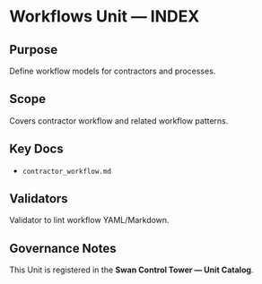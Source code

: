 # Workflows Unit — INDEX

## Purpose
Define workflow models for contractors and processes.

## Scope
Covers contractor workflow and related workflow patterns.

## Key Docs
- `contractor_workflow.md`

## Validators
Validator to lint workflow YAML/Markdown.

## Governance Notes
This Unit is registered in the **Swan Control Tower — Unit Catalog**.
